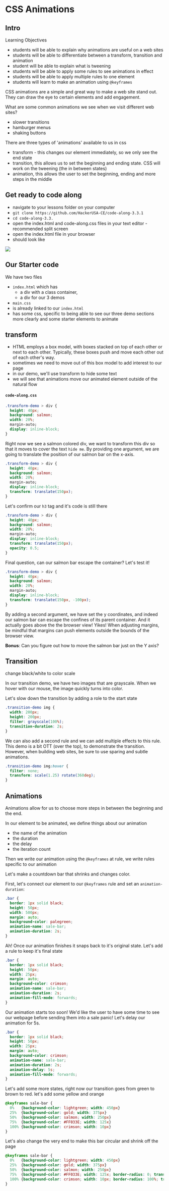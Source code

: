 # CSS Animations

## Intro

Learning Objectives
- students will be able to explain why animations are useful on a web sites
- students will be able to differentiate between a transform, transition and animation
- student will be able to explain what is tweening
- students will be able to apply some rules to see animations in effect
- students will be able to apply multiple rules to one element
- students will learn to make an animation using `@keyframes`

CSS animations are a simple and great way to make a web site stand out. They can draw the eye to certain elements and add engagement.

What are some common animations we see when we visit different web sites?
- slower transitions
- hamburger menus
- shaking buttons

There are three types of 'animations' available to us in css
- transform - this changes our element immediately, so we only see the end state
- transition, this allows us to set the beginning and ending state. CSS will work on the tweening (the in between states)
- animation, this allows the user to set the beginning, ending and more steps in the middle

## Get ready to code along
- navigate to your lessons folder on your computer
- `git clone https://github.com/HackerUSA-CE/code-along-3.3.1`
-  `cd code-along-3.3.`
- open the index.html and code-along.css files in your text editor - recommended split screen
- open the index.html file in your browser
- should look like

![](./assets/starter-index-html.png)

## Our Starter code
We have two files
- `index.html` which has
  - a div with a class container,
  - a div for our 3 demos
- `main.css`
 - is already linked to our `index.html`
 - has some css, specific to being able to see our three demo sections more clearly and some starter elements to animate


## transform
 - HTML employs a box model, with boxes stacked on top of each other or next to each other. Typically, these boxes push and move each other out of each other's way.
 - sometimes we need to move out of this box model to add interest to our page
 - in our demo, we'll use transform to hide some text
 - we will see that animations move our animated element outside of the natural flow

#### `code-along.css`

 ```CSS
 .transform-demo > div {
   height: 40px;
   background: salmon;
   width: 20%;
   margin-auto;
   display: inline-block;
 }
 ```

 Right now we see a salmon colored div, we want to transform this div so that it moves to cover the text `hide me`. By providing one argument, we are going to translate the position of our salmon bar on the x-axis.

 ```CSS
 .transform-demo > div {
   height: 40px;
   background: salmon;
   width: 20%;
   margin-auto;
   display: inline-block;
   transform: translate(150px);
 }
 ```
Let's confirm our `h3` tag and it's code is still there

 ```CSS
 .transform-demo > div {
   height: 40px;
   background: salmon;
   width: 20%;
   margin-auto;
   display: inline-block;
   transform: translate(150px);
   opacity: 0.5;
 }
 ```

 Final question, can our salmon bar escape the container? Let's test it!

 ```CSS
 .transform-demo > div {
   height: 40px;
   background: salmon;
   width: 20%;
   margin-auto;
   display: inline-block;
   transform: translate(150px, -100px);
 }
 ```

 By adding a second argument, we have set the y  coordinates, and indeed our salmon bar can escape the confines of its parent container. And it actually goes above the the browser view! Yikes! When adjusting margins, be mindful that margins can push elements outside the bounds of the browser view.

**Bonus**: Can you figure out how to move the salmon bar just on the Y axis?

 ## Transition
 change black/white to color
 scale

In our transition demo, we have two images that are grayscale. When we hover with our mouse, the image quickly turns into color.

Let's slow down the transition by adding a role to the start state

```CSS
.transition-demo img {
  width: 200px;
  height: 200px;
  filter: grayscale(100%);
  transition-duration: 2s;
}
```

We can also add a second rule and we can add multiple effects to this rule. This demo is a bit OTT (over the top), to demonstrate the transition. However, when building web sites, be sure to use sparing and subtle animations.

```css
.transition-demo img:hover {
  filter: none;
  transform: scale(1.25) rotate(360deg);
}
```

 ## Animations

Animations allow for us to choose more steps in between the beginning and the end.

In our element to be animated, we define things about our animation
- the name of the animation
- the duration
- the delay
- the iteration count

Then we write our animation using the `@keyframes` at rule, we write rules specific to our animation

Let's make a countdown bar that shrinks and changes color.


First, let's connect our element to our `@keyframes` rule and set an `animation-duration`:

```CSS
.bar {
  border: 1px solid black;
  height: 50px;
  width: 500px;
  margin: auto;
  background-color: palegreen;
  animation-name: sale-bar;
  animation-duration: 2s;
}
```
Ah! Once our animation finishes it snaps back to it's original state. Let's add a rule to keep it's final state

```CSS
.bar {
  border: 1px solid black;
  height: 50px;
  width: 25px;
  margin: auto;
  background-color: crimson;
  animation-name: sale-bar;
  animation-duration: 2s;
  animation-fill-mode: forwards;
}
```
Our animation starts too soon! We'd like the user to have some time to see our webpage before sending them into a sale panic! Let's delay our animation for 5s.

```CSS
.bar {
  border: 1px solid black;
  height: 50px;
  width: 25px;
  margin: auto;
  background-color: crimson;
  animation-name: sale-bar;
  animation-duration: 2s;
  animation-delay: 5s;
  animation-fill-mode: forwards;
}
```

Let's add some more states, right now our transition goes from green to brown to red. let's add some yellow and orange

```CSS
@keyframes sale-bar {
  0%   {background-color: lightgreen; width: 450px}
  25%  {background-color: gold; width: 375px}
  50%  {background-color: salmon; width: 250px}
  75%  {background-color: #FF033E; width: 125x}
  100% {background-color: crimson; width: 10px}
}
```

Let's also change the very end to make this bar circular and shrink off the page

```css
@keyframes sale-bar {
  0%   {background-color: lightgreen; width: 450px}
  25%  {background-color: gold; width: 375px}
  50%  {background-color: salmon; width: 250px}
  75%  {background-color: #FF033E; width: 125x; border-radius: 0; transform: scale(1);}
  100% {background-color: crimson; width: 10px; border-radius: 100%; transform: scale(0)}
}
```
